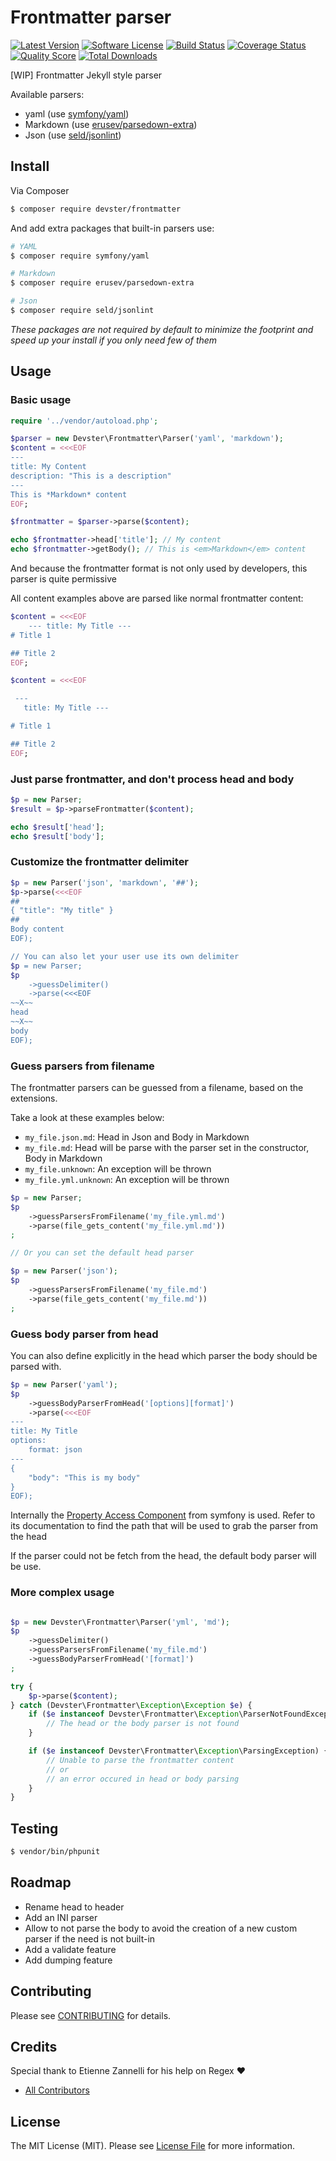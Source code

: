 # Frontmatter parser

[![Latest Version](https://img.shields.io/github/release/devster/frontmatter.svg?style=flat-square)](https://github.com/devster/frontmatter/releases)
[![Software License](https://img.shields.io/badge/license-MIT-brightgreen.svg?style=flat-square)](LICENSE.md)
[![Build Status](https://img.shields.io/travis/devster/frontmatter/master.svg?style=flat-square)](https://travis-ci.org/devster/frontmatter)
[![Coverage Status](https://img.shields.io/scrutinizer/coverage/g/devster/frontmatter.svg?style=flat-square)](https://scrutinizer-ci.com/g/devster/frontmatter/code-structure)
[![Quality Score](https://img.shields.io/scrutinizer/g/devster/frontmatter.svg?style=flat-square)](https://scrutinizer-ci.com/g/devster/frontmatter)
[![Total Downloads](https://img.shields.io/packagist/dt/devster/frontmatter.svg?style=flat-square)](https://packagist.org/packages/devster/frontmatter)

[WIP] Frontmatter Jekyll style parser

Available parsers:

 * yaml (use [symfony/yaml](https://github.com/symfony/Yaml))
 * Markdown (use [erusev/parsedown-extra](https://github.com/erusev/parsedown-extra))
 * Json (use [seld/jsonlint](https://github.com/seld/jsonlint))

## Install

Via Composer

``` bash
$ composer require devster/frontmatter
```

And add extra packages that built-in parsers use:

```bash
# YAML
$ composer require symfony/yaml

# Markdown
$ composer require erusev/parsedown-extra

# Json
$ composer require seld/jsonlint
```

*These packages are not required by default to minimize the footprint and speed up your install if you only need few of them*

## Usage

### Basic usage

``` php
require '../vendor/autoload.php';

$parser = new Devster\Frontmatter\Parser('yaml', 'markdown');
$content = <<<EOF
---
title: My Content
description: "This is a description"
---
This is *Markdown* content
EOF;

$frontmatter = $parser->parse($content);

echo $frontmatter->head['title']; // My content
echo $frontmatter->getBody(); // This is <em>Markdown</em> content
```

And because the frontmatter format is not only used by developers, this parser is quite permissive

All content examples above are parsed like normal frontmatter content:

```php
$content = <<<EOF
    --- title: My Title ---
# Title 1

## Title 2
EOF;

$content = <<<EOF

 ---
   title: My Title ---

# Title 1

## Title 2
EOF;

```

### Just parse frontmatter, and don't process head and body

```php
$p = new Parser;
$result = $p->parseFrontmatter($content);

echo $result['head'];
echo $result['body'];
```

### Customize the frontmatter delimiter

```php
$p = new Parser('json', 'markdown', '##');
$p->parse(<<<EOF
##
{ "title": "My title" }
##
Body content
EOF);

// You can also let your user use its own delimiter
$p = new Parser;
$p
    ->guessDelimiter()
    ->parse(<<<EOF
~~X~~
head
~~X~~
body
EOF);
```

### Guess parsers from filename

The frontmatter parsers can be guessed from a filename, based on the extensions.

Take a look at these examples below:

* `my_file.json.md`: Head in Json and Body in Markdown
* `my_file.md`: Head will be parse with the parser set in the constructor, Body in Markdown
* `my_file.unknown`: An exception will be thrown
* `my_file.yml.unknown`: An exception will be thrown

```php
$p = new Parser;
$p
    ->guessParsersFromFilename('my_file.yml.md')
    ->parse(file_gets_content('my_file.yml.md'))
;

// Or you can set the default head parser

$p = new Parser('json');
$p
    ->guessParsersFromFilename('my_file.md')
    ->parse(file_gets_content('my_file.md'))
;
```

### Guess body parser from head

You can also define explicitly in the head which parser the body should be parsed with.

```php
$p = new Parser('yaml');
$p
    ->guessBodyParserFromHead('[options][format]')
    ->parse(<<<EOF
---
title: My Title
options:
    format: json
---
{
    "body": "This is my body"
}
EOF);
```

Internally the [Property Access Component](http://symfony.com/doc/current/components/property_access/introduction.html) from symfony is used. Refer to its documentation to find the path that will be used to grab the parser from the head

If the parser could not be fetch from the head, the default body parser will be use.

### More complex usage

```php

$p = new Devster\Frontmatter\Parser('yml', 'md');
$p
    ->guessDelimiter()
    ->guessParsersFromFilename('my_file.md')
    ->guessBodyParserFromHead('[format]')
;

try {
    $p->parse($content);
} catch (Devster\Frontmatter\Exception\Exception $e) {
    if ($e instanceof Devster\Frontmatter\Exception\ParserNotFoundException) {
        // The head or the body parser is not found
    }

    if ($e instanceof Devster\Frontmatter\Exception\ParsingException) {
        // Unable to parse the frontmatter content
        // or
        // an error occured in head or body parsing
    }
}
```

## Testing

``` bash
$ vendor/bin/phpunit
```

## Roadmap

 * Rename head to header
 * Add an INI parser
 * Allow to not parse the body to avoid the creation of a new custom parser if the need is not built-in
 * Add a validate feature
 * Add dumping feature

## Contributing

Please see [CONTRIBUTING](CONTRIBUTING.md) for details.

## Credits

Special thank to Etienne Zannelli for his help on Regex ❤

- [All Contributors](../../contributors)

## License

The MIT License (MIT). Please see [License File](LICENSE) for more information.
